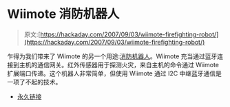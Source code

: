 # Wiimote 消防机器人

> 原文:[https://hackaday.com/2007/09/03/wiimote-firefighting-robot/](https://hackaday.com/2007/09/03/wiimote-firefighting-robot/)

乍得为我们带来了 Wiimote 的另一个用途:[消防机器人](http://www.windmeadow.com/node/45)。Wiimote 充当通过蓝牙连接到主机的通信网关。红外传感器用于探测火灾，来自主机的命令通过 Wiimote 扩展端口传递。这个机器人非常简单，但使用 Wiimote 通过 I2C 中继蓝牙通信是一项了不起的技术。

*   [永久链接](http://www.windmeadow.com/node/45)